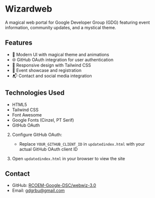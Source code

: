 # Wizardweb

A magical web portal for Google Developer Group (GDG) featuring event information, community updates, and a mystical theme.

## Features

- 🎨 Modern UI with magical theme and animations
- 🌐 GitHub OAuth integration for user authentication
- 📱 Responsive design with Tailwind CSS
- 🎯 Event showcase and registration
- 📬 Contact and social media integration

## Technologies Used

- HTML5
- Tailwind CSS
- Font Awesome
- Google Fonts (Cinzel, PT Serif)
- GitHub OAuth


2. Configure GitHub OAuth:
   - Replace `YOUR_GITHUB_CLIENT_ID` in `updatedindex.html` with your actual GitHub OAuth client ID

3. Open `updatedindex.html` in your browser to view the site

## Contact

- GitHub: [RCOEM-Google-DSC/webwiz-3.0](https://github.com/RCOEM-Google-DSC/webwiz-3.0)
- Email: gdgrbu@gmail.com
